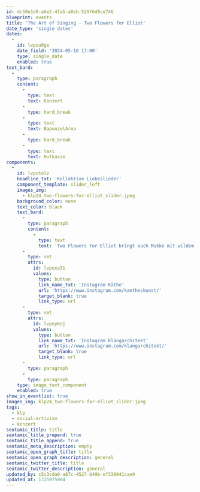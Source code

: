 ```yaml
---
id: dc58e1d8-a6e2-4fa5-a8eb-529f6d8ce746
blueprint: events
title: 'The Art of Singing - Two Flowers for Elliot'
date_type: 'single dates'
dates:
  -
    id: lvpou9ge
    date_field: '2024-05-18 17:00'
    type: single_date
    enabled: true
text_bard:
  -
    type: paragraph
    content:
      -
        type: text
        text: Konzert
      -
        type: hard_break
      -
        type: text
        text: BapunzelArea
      -
        type: hard_break
      -
        type: text
        text: Hutkasse
components:
  -
    id: lvpotolz
    headline_txt: 'Kollektive Liebeslieder'
    component_template: slider_left
    images_img:
      - klp24_two-flowers-for-elliot_slider.jpeg
    background_color: none
    text_color: black
    text_bard:
      -
        type: paragraph
        content:
          -
            type: text
            text: 'Two Flowers For Elliot bringt euch Mukke mit wildem Mitsingen. Kitschige Liebeslieder, Improvisation und Grooves werden vor Ort mit euch zusammengebaut und geloopt bis wir umfallen!'
      -
        type: set
        attrs:
          id: lvpoxa31
          values:
            type: button
            link_name_txt: 'Instagram Käthe'
            url: 'https://www.instagram.com/kaetheskunst/'
            target_blank: true
            link_type: url
      -
        type: set
        attrs:
          id: lvpoy6oj
          values:
            type: button
            link_name_txt: 'Instagram Klangarchitekt'
            url: 'https://www.instagram.com/klangarchitekt/'
            target_blank: true
            link_type: url
      -
        type: paragraph
      -
        type: paragraph
    type: image_text_component
    enabled: true
show_in_eventlist: true
images_img: klp24_two-flowers-for-elliot_slider.jpeg
tags:
  - klp
  - social-artivism
  - konzert
seotamic_title: title
seotamic_title_prepend: true
seotamic_title_append: true
seotamic_meta_description: empty
seotamic_open_graph_title: title
seotamic_open_graph_description: general
seotamic_twitter_title: title
seotamic_twitter_description: general
updated_by: c5c3cda0-a87c-4527-b49b-ef338041cae9
updated_at: 1725975904
---
```

